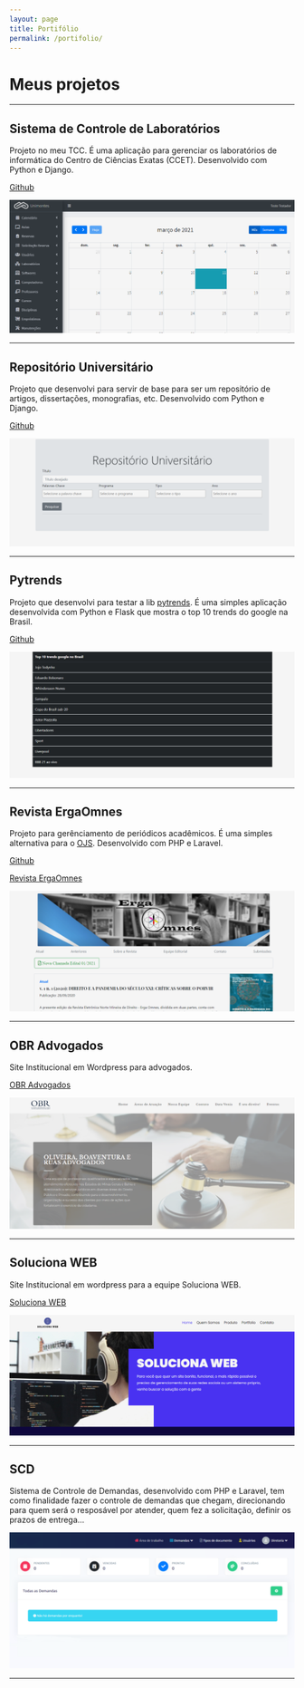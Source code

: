 ```yaml
---
layout: page
title: Portifólio
permalink: /portifolio/
---
```


# Meus projetos

_______________________________________________________________________________________________________________________
## Sistema de Controle de Laboratórios

Projeto no meu TCC. É uma aplicação para gerenciar os laboratórios de informática do Centro de Ciências Exatas (CCET).
Desenvolvido com Python e Django.

[Github](https://github.com/Italo11Marcos/django-lab-control-tcc)

![labs](portifolio/labs.png)
_______________________________________________________________________________________________________________________
## Repositório Universitário

Projeto que desenvolvi para servir de base para ser um repositório de artigos, dissertações, monografias, etc. 
Desenvolvido com Python e Django.

[Github](https://github.com/Italo11Marcos/repositorio-universitario)

![repositorio-universitario](portifolio/repositorio-universitario.png)
_______________________________________________________________________________________________________________________
## Pytrends

Projeto que desenvolvi para testar a lib [pytrends](https://pypi.org/project/pytrends/). É uma simples aplicação
desenvolvida com Python e Flask que mostra o top 10 trends do google na Brasil.

[Github](https://github.com/Italo11Marcos/flask-pytrends-brasil)

![pytrends](portifolio/pytrends.png)
_______________________________________________________________________________________________________________________
## Revista ErgaOmnes

Projeto para gerênciamento de periódicos acadêmicos. É uma simples alternativa para o [OJS](https://pkp.sfu.ca/ojs/).
Desenvolvido com PHP e Laravel.

[Github](https://github.com/Italo11Marcos/revista-eletronica)

[Revista ErgaOmnes](http://revistaergaomnes.com.br/)

![ergaomnes](portifolio/ergaomnes.png)
______________________________________________________________________________________________________________________
## OBR Advogados

Site Institucional em Wordpress para advogados.

[OBR Advogados](https://obradvogados.com/)

![obradvogados](portifolio/obradvogados.png)
________________________________________________________________________________________________________________________
## Soluciona WEB

Site Institucional em wordpress para a equipe Soluciona WEB.

[Soluciona WEB](https://solucionaweb.com.br/)

![solucionaweb](portifolio/solucionaweb.png)
_________________________________________________________________________________________________________________________
## SCD

Sistema de Controle de Demandas, desenvolvido com PHP e Laravel, tem como finalidade fazer o controle de demandas que
chegam, direcionando para quem será o resposável por atender, quem fez a solicitação, definir os prazos de entrega...

![scd](portifolio/scd.png)
_______________________________________________________________________________________________________________________